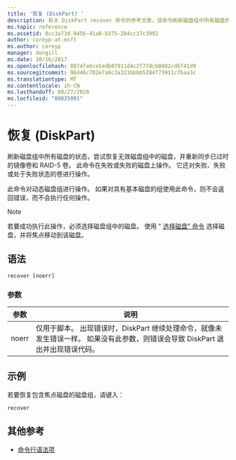 ```yaml
---
title: '恢复 (DiskPart) '
description: 有关 DiskPart recover 命令的参考文章，该命令刷新磁盘组中所有磁盘的状态，尝试恢复无效磁盘组中的磁盘，并重新同步镜像卷和具有陈旧数据的 RAID-5 卷。
ms.topic: reference
ms.assetid: 8cc3a73d-9456-41a0-b375-2b4cc37c3992
author: coreyp-at-msft
ms.author: coreyp
manager: dongill
ms.date: 10/16/2017
ms.openlocfilehash: 8074fa6ce5edb87911d4c2f774cb0402cd6f41d9
ms.sourcegitcommit: 96d46c702e7a9c3a321bbbb5284f73911c7baa3c
ms.translationtype: MT
ms.contentlocale: zh-CN
ms.lasthandoff: 08/27/2020
ms.locfileid: "89025091"
---
```

# <a name="recover-diskpart"></a>恢复 (DiskPart) 

刷新磁盘组中所有磁盘的状态，尝试恢复无效磁盘组中的磁盘，并重新同步已过时的镜像卷和 RAID-5 卷。 此命令在失败或失败的磁盘上操作。 它还对失败、失败或处于失败状态的卷进行操作。

此命令对动态磁盘组进行操作。 如果对具有基本磁盘的组使用此命令，则不会返回错误，而不会执行任何操作。

> [!NOTE]
> 若要成功执行此操作，必须选择磁盘组中的磁盘。 使用 " [选择磁盘" 命令](select-disk.md) 选择磁盘，并将焦点移动到该磁盘。

## <a name="syntax"></a>语法

```
recover [noerr]
```

### <a name="parameters"></a>参数

| 参数 | 说明 |
|--|--|
| noerr | 仅用于脚本。 出现错误时，DiskPart 继续处理命令，就像未发生错误一样。 如果没有此参数，则错误会导致 DiskPart 退出并出现错误代码。 |

## <a name="examples"></a>示例

若要恢复包含焦点磁盘的磁盘组，请键入：

```
recover
```

## <a name="additional-references"></a>其他参考

- [命令行语法项](command-line-syntax-key.md)

